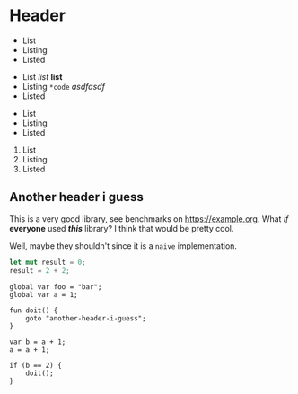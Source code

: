 # Header

- List
- Listing
- Listed

* List _list_ **list**
* Listing `*code` _asdfasdf_
* Listed

- List
- Listing
- Listed

1. List
2. Listing
3. Listed

## Another header i guess

This is a very good library, see benchmarks on <https://example.org>.
What _if_ **everyone** used **_this_** library? I think that would be pretty cool.

Well, maybe they shouldn't since it is a `naive` implementation.

```rust
let mut result = 0;
result = 2 + 2;
```

```rundown
global var foo = "bar";
global var a = 1;

fun doit() {
    goto "another-header-i-guess";
}

var b = a + 1;
a = a + 1;

if (b == 2) {
    doit();
}
```
